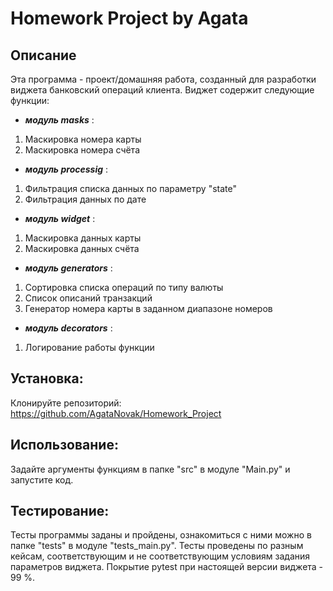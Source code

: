# Homework Project by Agata

## Описание
Эта программа - проект/домашняя работа, созданный для разработки виджета банковский операций клиента.
Виджет содержит следующие функции:
+ ***модуль masks*** :
1. Маскировка номера карты
2. Маскировка номера счёта

+ ***модуль processig*** :
1. Фильтрация списка данных по параметру "state"
2. Фильтрация данных по дате

+ ***модуль widget*** :
1. Маскировка данных карты
2. Маскировка данных счёта

+ ***модуль generators*** :
1. Сортировка списка операций по типу валюты
2. Список описаний транзакций
3. Генератор номера карты в заданном диапазоне номеров

+ ***модуль decorators*** :
1. Логирование работы функции


## Установка: 

Клонируйте репозиторий:
https://github.com/AgataNovak/Homework_Project

## Использование:
Задайте аргументы функциям в папке "src" в модуле "Main.py" и запустите код.


## Тестирование:
Тесты программы заданы и пройдены, ознакомиться с ними можно в папке "tests" в модуле "tests_main.py".
Тесты проведены по разным кейсам, соответствующим и не соответствующим условиям задания параметров виджета.
Покрытие pytest при настоящей версии виджета - 99 %.


